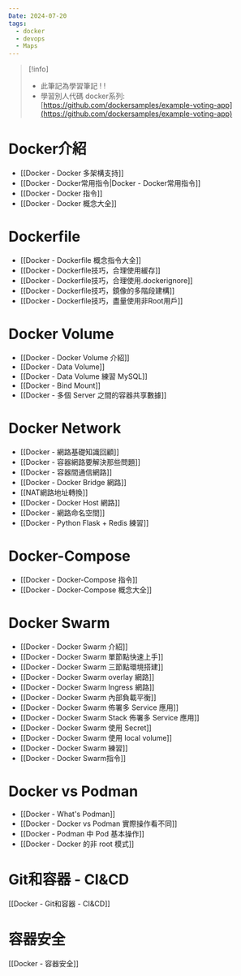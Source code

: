 ```yaml
---
Date: 2024-07-20
tags:
  - docker
  - devops
  - Maps
---
```

>[!info]
>- 此筆記為學習筆記 ! !
>- 學習別人代碼 docker系列: [https://github.com/dockersamples/example-voting-app](https://github.com/dockersamples/example-voting-app)
# Docker介紹
- [[Docker - Docker 多架構支持]]
- [[Docker - Docker常用指令|Docker - Docker常用指令]]
- [[Docker - Docker 指令]]
- [[Docker - Docker 概念大全]]
# Dockerfile
- [[Docker - Dockerfile 概念指令大全]]
- [[Docker - Dockerfile技巧，合理使用緩存]]
- [[Docker - Dockerfile技巧，合理使用.dockerignore]]
- [[Docker - Dockerfile技巧，鏡像的多階段建構]]
- [[Docker - Dockerfile技巧，盡量使用非Root用戶]]
# Docker Volume
- [[Docker - Docker Volume 介紹]]
- [[Docker - Data Volume]]
- [[Docker - Data Volume 練習 MySQL]]
- [[Docker - Bind Mount]]
- [[Docker - 多個 Server 之間的容器共享數據]]
# Docker Network
- [[Docker - 網路基礎知識回顧]]
- [[Docker - 容器網路要解決那些問題]]
- [[Docker - 容器間通信網路]]
- [[Docker - Docker Bridge 網路]]
- [[NAT網路地址轉換]]
- [[Docker - Docker Host 網路]]
- [[Docker - 網路命名空間]]
- [[Docker - Python Flask + Redis 練習]]
# Docker-Compose
- [[Docker - Docker-Compose 指令]]
- [[Docker - Docker-Compose 概念大全]]
# Docker Swarm
- [[Docker - Docker Swarm 介紹]]
- [[Docker - Docker Swarm 單節點快速上手]]
- [[Docker - Docker Swarm 三節點環境搭建]]
- [[Docker - Docker Swarm overlay 網路]]
- [[Docker - Docker Swarm Ingress 網路]]
- [[Docker - Docker Swarm 內部負載平衡]]
- [[Docker - Docker Swarm 佈署多 Service 應用]]
- [[Docker - Docker Swarm Stack 佈署多 Service 應用]]
- [[Docker - Docker Swarm 使用 Secret]]
- [[Docker - Docker Swarm 使用 local volume]]
- [[Docker - Docker Swarm 練習]]
- [[Docker - Docker Swarm指令]]
# Docker vs Podman
- [[Docker - What's Podman]]
- [[Docker - Docker vs Podman 實際操作看不同]]
- [[Docker - Podman 中 Pod 基本操作]]
- [[Docker - Docker 的非 root 模式]]
# Git和容器 - CI&CD
[[Docker - Git和容器 - CI&CD]]
# 容器安全
[[Docker - 容器安全]]